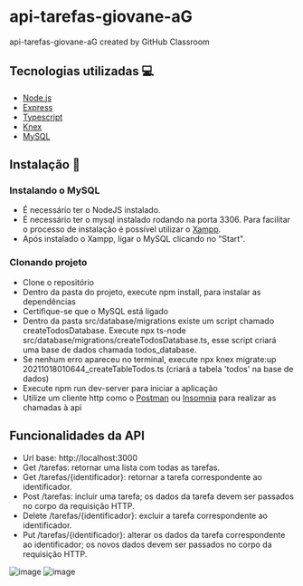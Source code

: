 # api-tarefas-giovane-aG
api-tarefas-giovane-aG created by GitHub Classroom

## Tecnologias utilizadas 💻

- [Node.js](https://nodejs.org/)
- [Express](https://expressjs.com/pt-br/)
- [Typescript](https://www.typescriptlang.org)
- [Knex](https://knexjs.org/)
- [MySQL](https://www.mysql.com/)
## Instalação 🔧
### Instalando o MySQL
- É necessário ter o NodeJS instalado.
- É necessário ter o mysql instalado rodando na porta 3306. Para facilitar o processo de instalação é possível utilizar o [Xampp](https://www.apachefriends.org/download.html).
- Após instalado o Xampp, ligar o MySQL clicando no "Start".

### Clonando projeto
- Clone o repositório
- Dentro da pasta do projeto, execute npm install, para instalar as dependências
- Certifique-se que o MySQL está ligado
- Dentro da pasta src/database/migrations existe um script chamado createTodosDatabase. Execute npx ts-node src/database/migrations/createTodosDatabase.ts, esse script criará uma base de dados chamada todos_database.
- Se nenhum erro apareceu no terminal, execute npx knex migrate:up 20211018010644_createTableTodos.ts (criará a tabela 'todos' na base de dados)
- Execute npm run dev-server para iniciar a aplicação
- Utilize um cliente http como o [Postman](https://www.postman.com/) ou [Insomnia](https://insomnia.rest/download) para realizar as chamadas à api

## Funcionalidades da API
- Url base: http://localhost:3000
- Get /tarefas: retornar uma lista com todas as tarefas.
- Get /tarefas/{identificador}: retornar a tarefa correspondente ao identificador.
- Post /tarefas: incluir uma tarefa; os dados da tarefa devem ser passados no corpo da requisição HTTP.
- Delete /tarefas/{identificador}: excluir a tarefa correspondente ao identificador.
- Put /tarefas/{identificador}: alterar os dados da tarefa correspondente ao identificador; os novos dados devem ser passados no corpo da requisição HTTP.


![image](https://user-images.githubusercontent.com/55203155/137647912-b8fc3346-c901-4943-8c4d-e0cca05d44d7.png)
![image](https://user-images.githubusercontent.com/55203155/137647930-ae50b987-d3ba-4e7a-ba59-b85af1d416c0.png)
